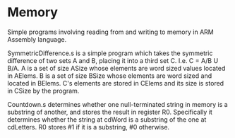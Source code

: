 # Memory
Simple programs involving reading from and writing to memory in ARM Assembly language.

SymmetricDifference.s is a simple program which takes the symmetric difference of two sets A and B, placing it into a third set C. I.e. C = A/B U B/A. A is a set of size ASize whose elements are word sized values located in AElems. B is a set of size BSize whose elements are word sized and located in BElems. C's elements are stored in CElems and its size is stored in CSize by the program.

Countdown.s determines whether one null-terminated string in memory is a substring of another, and stores the result in register R0. Specifically it determines whether the string at cdWord is a substring of the one at cdLetters. R0 stores #1 if it is a substring, #0 otherwise.
